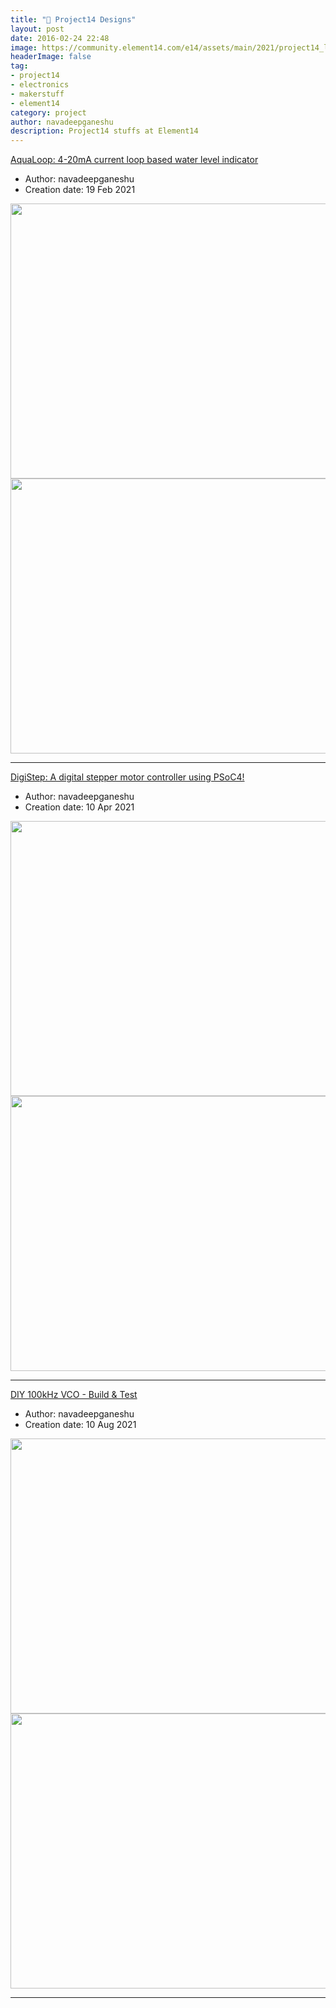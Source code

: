 ```yaml
---
title: "📡 Project14 Designs"
layout: post
date: 2016-02-24 22:48
image: https://community.element14.com/e14/assets/main/2021/project14_logo.png
headerImage: false
tag:
- project14
- electronics
- makerstuff
- element14
category: project
author: navadeepganeshu
description: Project14 stuffs at Element14
---
```


[AquaLoop: 4-20mA current loop based water level indicator](https://community.element14.com/challenges-projects/project14/dataconversion/b/blog/posts/aqualoop-4-20ma-current-loop-based-water-level-indicator)

- Author: navadeepganeshu
- Creation date: 19 Feb 2021

<img src="https://community.element14.com/resized-image/__size/470x428/__key/communityserver-blogs-components-weblogfiles/00-00-00-02-80/6283.contentimage_5F00_196330.png" width="620" height="440"> 
<img src="https://community.element14.com/resized-image/__size/509x575/__key/communityserver-blogs-components-weblogfiles/00-00-00-02-80/3162.contentimage_5F00_196338.jpg" width="620" height="440">  

---

[DigiStep: A digital stepper motor controller using PSoC4!](https://community.element14.com/challenges-projects/project14/digitalfever/b/blog/posts/digistep-a-digital-stepper-motor-controller-using-psoc4)

- Author: navadeepganeshu
- Creation date: 10 Apr 2021

<img src="https://community.element14.com/resized-image/__size/1366x768/__key/communityserver-blogs-components-weblogfiles/00-00-00-02-85/0218.contentimage_5F00_198653.png" width="620" height="440">  
<img src="https://community.element14.com/resized-image/__size/439x329/__key/communityserver-blogs-components-weblogfiles/00-00-00-02-85/4442.contentimage_5F00_198644.jpg" width="620" height="440">  

---

[DIY 100kHz VCO - Build & Test](https://community.element14.com/challenges-projects/project14/diy-test-instrumentation/b/blog/posts/diy-100khz-vco---build-test)

- Author: navadeepganeshu
- Creation date: 10 Aug 2021

<img src="https://community.element14.com/resized-image/__size/536x363/__key/communityserver-blogs-components-weblogfiles/00-00-00-03-56/contentimage_5F00_211022.jpg" width="620" height="440">  
<img src="https://community.element14.com/resized-image/__size/416x377/__key/communityserver-blogs-components-weblogfiles/00-00-00-03-56/contentimage_5F00_211029.jpg" width="620" height="440">  

---